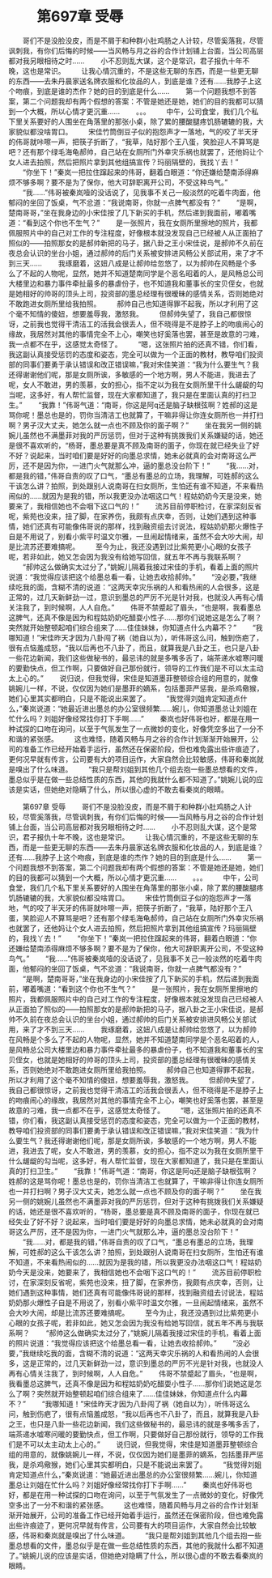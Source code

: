 # 　　第697章 受辱
　　哥们不是没脸没皮，而是不屑于和种群小肚鸡肠之人计较，尽管奚落我，尽管讽刺我，有你们后悔的时候——当风畅与月之谷的合作计划铺上台面，当公司高层都对我另眼相待之时……
　　小不忍则乱大谋，这个是常识，君子报仇十年不晚，这也是常识。
　　让我心情沉重的，不是这些无聊的东西，而是一些更无聊的东西——去朱丹晨家送名牌衣服和化妆品的人，到底是谁？还有……我脖子上这个吻痕，到底是谁的杰作？她的目的到底是什么……
　　第一个问题我想不到答案，第二个问题我却有两个假想的答案：不管是她还是她，她们的目的我都可以猜到一个大概，所以心情才更沉重……
　　。。。
　　中午，公司食堂，我们几个私下里关系要好的人围坐在角落里的那张小桌，除了累的腰酸腿疼饥肠辘辘的我，大家貌似都没啥胃口。
　　宋佳竹筒倒豆子似的抱怨声才一落地，气的咬了半天牙的伟哥就咔嚓一声，把筷子折断了，“我草，陆好那个王八蛋，笑脸迎人不算骂是吧？还有那个绿毛海龟郝帅，自己站在女厕所门外幸灾乐祸也就罢了，还他妈让个女人进去拍照，然后把照片拿到其他组搞宣传？玛丽隔壁的，我找丫去！”
　　“你坐下！”秦岚一把拉住蹿起来的伟哥，翻着白眼道：“你还嫌给楚南添得麻烦不够多啊？要不是为了保你，他大可辞职离开公司，不受这种鸟气。”
　　“我……”伟哥被秦岚噎的没话说了，见我事不关己一般淡然的吃着牛肉面，他郁闷的坐回了饭桌，气不忿道：“我说南哥，你就一点脾气都没有？”
　　“是啊，楚南哥哥，”坐在我身边的小宋佳按了几下新买的手机，然后递到我面前，嘟着嘴道：“看到这个你也不生气？”
　　是一张照片，我在女厕所里擦地的照片，我都佩服照片中的自己对工作的专注程度，好像根本就没发现自己已经被人从正面拍了照似的——拍照那女的是郝帅新把的马子，据八卦之王小宋佳说，是郝帅不久前在夜总会认识的坐台小姐，通过郝帅的后门关系被安排进风畅公关部试用，来了才不到三天……
　　我琢磨着，这妞八成是让郝帅给忽悠了，以为郝帅在风畅是个多么了不起的人物呢，显然，她并不知道楚南同学是个恶名昭着的人，是风畅总公司大楼里边和暴力事件牵扯最多的暴虐份子，也不知道我和董事长的宝贝侄女，也就是她相好的帅哥的顶头上司，投资部的墨总经理有很暧昧的感情关系，否则她绝对不敢跑进女厕所里给我拍照。
　　郝帅自己也知道得罪不起我，所以才利用了这个毫不知情的傻妞，想要羞辱我，激怒我。
　　但郝帅失望了，我自己都很惊讶，之前我也觉得干清洁工的活我会很丢人，但不晓得是不是脖子上的吻痕闹心的缘故，我居然对其他的事情完全不上心，嘲笑也好奚落也罢，甚至是故意的刁难，我一点都不在乎，这感觉太奇怪了。
　　“嗯，这张照片拍的还真不错，你们看，我这副认真接受惩罚的态度和姿态，完全可以做为一个正面的教材，教导咱们投资部的同事们要勇于承认错误和改正错误嘛，”我对宋佳笑道：“我为什么要生气？我还得谢谢他们呢，那是女厕所诶，多敏感的一个地方啊，男人不能进，我进去了呢，女人不敢进，男的羡慕，女的担心，指不定以为我在女厕所里干什么龌龊的勾当呢，这多好，有人帮忙监督，现在大家都知道了，我只是在里面认真的打扫卫生。”
　　“我靠！”伟哥气道：“南哥，你这是阿q还是脑子缺根弦啊？姓郝的这是骂你呢！墨总也是的，罚你当清洁工也就算了，干嘛非得让你连女厕所也一并打扫啊？男子汉大丈夫，她怎么就一点也不顾及你的面子啊？”
　　坐在我另一侧的姚婉儿虽然也不满墨菲对我的严厉惩罚，但对于这种有挑拨我们关系嫌疑的话，她还是很不喜欢听的，“杨哥，墨总要是真不顾及南哥的面子，你现在就已经失业了好不好？说起来，当时咱们要是好好的向墨总求情，她未必就真的会对南哥这么严厉，还不是因为你，一进门火气就那么冲，逼的墨总没台阶下！”
　　“我……对，都是我的错，”伟哥自责的叹了口气，“墨总有墨总的立场，我理解，可姓郝的这么干该怎么讲？拍照，到处跟别人说南哥在扫女厕所，生怕还有谁不知道，不来看热闹似的……就因为是我的错，所以我更没办法咽这口气！程姑奶奶今天是没来，她要来了，我相信她也不会咽下这口气的！”
　　流苏目前停职检讨，在家深刻反省呢，紫苑也没来，扭了脚，在家养伤，我颇有点庆幸，否则，让她们遇到这种事情，她们还真有可能像伟哥说的那样，找到融资组去讨说法，程姑奶奶那火爆性子自是不用说了，别看小紫平时温文尔雅，一旦闹起情绪来，虽然不会大吵大闹，却是比流苏还要难搞呢。
　　至今为止，我还没遇到过比紫苑更小心眼的女孩子呢，若非如此，她又怎会因为我没有给她写回信，就五年不再与我联系啊？
　　“郝帅这么做确实太过分了，”姚婉儿隔着我接过宋佳的手机，看着上面的照片说道：“我觉得应该把这个给墨总看一看，让她去收拾郝帅。”
　　“没必要，”我继续吃我的面，含糊不清的说道：“这两天幸灾乐祸的人和看热闹的人会很多，这是正常的，过几天新鲜劲一过，意识到墨总的严厉不光是针对我，也就没人再有心情关注我了，到时候啊，人人自危。”
　　伟哥不禁蹙起了眉头，“也是啊，我看墨总这脾气，还真不像是因为和程姑奶奶吃醋耍小性子……那你们说她这是怎么了啊？突然就开始整顿起咱们综合组来了……佳佳妹妹，你知道点什么内幕不？”
　　“我哪知道！”宋佳昨天才因为八卦闯了祸（她自以为），听伟哥这么问，触到伤疤了，很有点恼羞成怒，“我以后再也不八卦了，而且，就算我是八卦之王，也只是八卦一些花边新闻，我们这些做秘书的，最忌讳的就是多嘴多舌了，端茶递水嘘寒问暖的要勤快点，但工作啊，只要做好自己那份就行，领导的工作我们是不可以太主动太上心的。”
　　说归说，但我觉得，宋佳是知道墨菲整顿综合组的用意的，就像姚婉儿一样，不说，仅仅因为她们是墨菲的嫡系，包括墨菲严惩我，是杀鸡儆猴，她们心里其实都明白，只是不能说出来罢了。
　　“我觉得刘姐肯定知道点什么，”秦岚说道：“她最近进出墨总的办公室很频繁……婉儿，你知道墨总让刘姐在忙什么吗？刘姐好像经常找你打下手啊……”
　　秦岚也好伟哥也好，都是在用一种试探的口吻在询问，以至于气氛发生了一点微妙的变化，好像凭空多出了一分不和谐的紧张感。
　　这也难怪，随着风畅与月之谷的合作计划渐渐开始展开，公司的准备工作已经开始着手运行，虽然还在保密阶段，但也难免露出些许痕迹了，更何况早就有传言，公司要有大的项目运作，大家自然会比较敏感，伟哥和秦岚就是嗅出了什么味道。
　　“我只是帮刘姐到其他几个组去抱一些墨总想看的文件，墨总似乎是在做一些总结性质的东西，其他的我就什么都不知道了。”姚婉儿说的应该是实话，但她绝对隐瞒了什么，所以很心虚的不敢去看秦岚的眼睛。

　　第697章 受辱
　　哥们不是没脸没皮，而是不屑于和种群小肚鸡肠之人计较，尽管奚落我，尽管讽刺我，有你们后悔的时候——当风畅与月之谷的合作计划铺上台面，当公司高层都对我另眼相待之时……
　　小不忍则乱大谋，这个是常识，君子报仇十年不晚，这也是常识。
　　让我心情沉重的，不是这些无聊的东西，而是一些更无聊的东西——去朱丹晨家送名牌衣服和化妆品的人，到底是谁？还有……我脖子上这个吻痕，到底是谁的杰作？她的目的到底是什么……
　　第一个问题我想不到答案，第二个问题我却有两个假想的答案：不管是她还是她，她们的目的我都可以猜到一个大概，所以心情才更沉重……
　　。。。
　　中午，公司食堂，我们几个私下里关系要好的人围坐在角落里的那张小桌，除了累的腰酸腿疼饥肠辘辘的我，大家貌似都没啥胃口。
　　宋佳竹筒倒豆子似的抱怨声才一落地，气的咬了半天牙的伟哥就咔嚓一声，把筷子折断了，“我草，陆好那个王八蛋，笑脸迎人不算骂是吧？还有那个绿毛海龟郝帅，自己站在女厕所门外幸灾乐祸也就罢了，还他妈让个女人进去拍照，然后把照片拿到其他组搞宣传？玛丽隔壁的，我找丫去！”
　　“你坐下！”秦岚一把拉住蹿起来的伟哥，翻着白眼道：“你还嫌给楚南添得麻烦不够多啊？要不是为了保你，他大可辞职离开公司，不受这种鸟气。”
　　“我……”伟哥被秦岚噎的没话说了，见我事不关己一般淡然的吃着牛肉面，他郁闷的坐回了饭桌，气不忿道：“我说南哥，你就一点脾气都没有？”
　　“是啊，楚南哥哥，”坐在我身边的小宋佳按了几下新买的手机，然后递到我面前，嘟着嘴道：“看到这个你也不生气？”
　　是一张照片，我在女厕所里擦地的照片，我都佩服照片中的自己对工作的专注程度，好像根本就没发现自己已经被人从正面拍了照似的——拍照那女的是郝帅新把的马子，据八卦之王小宋佳说，是郝帅不久前在夜总会认识的坐台小姐，通过郝帅的后门关系被安排进风畅公关部试用，来了才不到三天……
　　我琢磨着，这妞八成是让郝帅给忽悠了，以为郝帅在风畅是个多么了不起的人物呢，显然，她并不知道楚南同学是个恶名昭着的人，是风畅总公司大楼里边和暴力事件牵扯最多的暴虐份子，也不知道我和董事长的宝贝侄女，也就是她相好的帅哥的顶头上司，投资部的墨总经理有很暧昧的感情关系，否则她绝对不敢跑进女厕所里给我拍照。
　　郝帅自己也知道得罪不起我，所以才利用了这个毫不知情的傻妞，想要羞辱我，激怒我。
　　但郝帅失望了，我自己都很惊讶，之前我也觉得干清洁工的活我会很丢人，但不晓得是不是脖子上的吻痕闹心的缘故，我居然对其他的事情完全不上心，嘲笑也好奚落也罢，甚至是故意的刁难，我一点都不在乎，这感觉太奇怪了。
　　“嗯，这张照片拍的还真不错，你们看，我这副认真接受惩罚的态度和姿态，完全可以做为一个正面的教材，教导咱们投资部的同事们要勇于承认错误和改正错误嘛，”我对宋佳笑道：“我为什么要生气？我还得谢谢他们呢，那是女厕所诶，多敏感的一个地方啊，男人不能进，我进去了呢，女人不敢进，男的羡慕，女的担心，指不定以为我在女厕所里干什么龌龊的勾当呢，这多好，有人帮忙监督，现在大家都知道了，我只是在里面认真的打扫卫生。”
　　“我靠！”伟哥气道：“南哥，你这是阿q还是脑子缺根弦啊？姓郝的这是骂你呢！墨总也是的，罚你当清洁工也就算了，干嘛非得让你连女厕所也一并打扫啊？男子汉大丈夫，她怎么就一点也不顾及你的面子啊？”
　　坐在我另一侧的姚婉儿虽然也不满墨菲对我的严厉惩罚，但对于这种有挑拨我们关系嫌疑的话，她还是很不喜欢听的，“杨哥，墨总要是真不顾及南哥的面子，你现在就已经失业了好不好？说起来，当时咱们要是好好的向墨总求情，她未必就真的会对南哥这么严厉，还不是因为你，一进门火气就那么冲，逼的墨总没台阶下！”
　　“我……对，都是我的错，”伟哥自责的叹了口气，“墨总有墨总的立场，我理解，可姓郝的这么干该怎么讲？拍照，到处跟别人说南哥在扫女厕所，生怕还有谁不知道，不来看热闹似的……就因为是我的错，所以我更没办法咽这口气！程姑奶奶今天是没来，她要来了，我相信她也不会咽下这口气的！”
　　流苏目前停职检讨，在家深刻反省呢，紫苑也没来，扭了脚，在家养伤，我颇有点庆幸，否则，让她们遇到这种事情，她们还真有可能像伟哥说的那样，找到融资组去讨说法，程姑奶奶那火爆性子自是不用说了，别看小紫平时温文尔雅，一旦闹起情绪来，虽然不会大吵大闹，却是比流苏还要难搞呢。
　　至今为止，我还没遇到过比紫苑更小心眼的女孩子呢，若非如此，她又怎会因为我没有给她写回信，就五年不再与我联系啊？
　　“郝帅这么做确实太过分了，”姚婉儿隔着我接过宋佳的手机，看着上面的照片说道：“我觉得应该把这个给墨总看一看，让她去收拾郝帅。”
　　“没必要，”我继续吃我的面，含糊不清的说道：“这两天幸灾乐祸的人和看热闹的人会很多，这是正常的，过几天新鲜劲一过，意识到墨总的严厉不光是针对我，也就没人再有心情关注我了，到时候啊，人人自危。”
　　伟哥不禁蹙起了眉头，“也是啊，我看墨总这脾气，还真不像是因为和程姑奶奶吃醋耍小性子……那你们说她这是怎么了啊？突然就开始整顿起咱们综合组来了……佳佳妹妹，你知道点什么内幕不？”
　　“我哪知道！”宋佳昨天才因为八卦闯了祸（她自以为），听伟哥这么问，触到伤疤了，很有点恼羞成怒，“我以后再也不八卦了，而且，就算我是八卦之王，也只是八卦一些花边新闻，我们这些做秘书的，最忌讳的就是多嘴多舌了，端茶递水嘘寒问暖的要勤快点，但工作啊，只要做好自己那份就行，领导的工作我们是不可以太主动太上心的。”
　　说归说，但我觉得，宋佳是知道墨菲整顿综合组的用意的，就像姚婉儿一样，不说，仅仅因为她们是墨菲的嫡系，包括墨菲严惩我，是杀鸡儆猴，她们心里其实都明白，只是不能说出来罢了。
　　“我觉得刘姐肯定知道点什么，”秦岚说道：“她最近进出墨总的办公室很频繁……婉儿，你知道墨总让刘姐在忙什么吗？刘姐好像经常找你打下手啊……”
　　秦岚也好伟哥也好，都是在用一种试探的口吻在询问，以至于气氛发生了一点微妙的变化，好像凭空多出了一分不和谐的紧张感。
　　这也难怪，随着风畅与月之谷的合作计划渐渐开始展开，公司的准备工作已经开始着手运行，虽然还在保密阶段，但也难免露出些许痕迹了，更何况早就有传言，公司要有大的项目运作，大家自然会比较敏感，伟哥和秦岚就是嗅出了什么味道。
　　“我只是帮刘姐到其他几个组去抱一些墨总想看的文件，墨总似乎是在做一些总结性质的东西，其他的我就什么都不知道了。”姚婉儿说的应该是实话，但她绝对隐瞒了什么，所以很心虚的不敢去看秦岚的眼睛。
